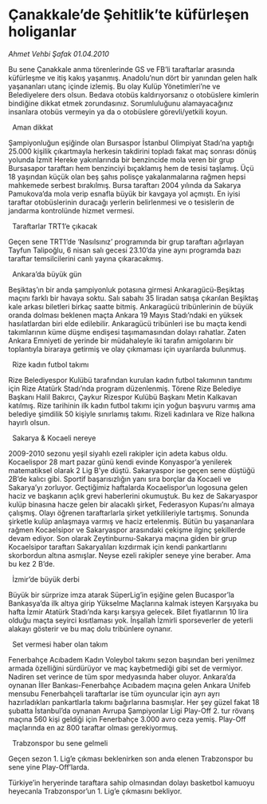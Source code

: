 # Çanakkale’de Şehitlik’te küfürleşen holiganlar

*Ahmet Vehbi Şafak 01.04.2010*

<div class="yazi"><p>Bu sene Çanakkale anma törenlerinde GS ve FB’li taraftarlar arasında küfürleşme ve itiş kakış yaşanmış. Anadolu’nun dört bir yanından gelen halk yaşananları utanç içinde izlemiş. Bu olay Kulüp Yönetimleri’ne ve Belediyelere ders olsun. Bedava otobüs kaldırıyorsanız o otobüslere kimlerin bindiğine dikkat etmek zorundasınız. Sorumluluğunu alamayacağınız insanlara otobüs vermeyin ya da o otobüslere görevli/yetkili koyun.</p>
 
Aman dikkat
<p>Şampiyonluğun eşiğinde olan Bursaspor İstanbul Olimpiyat Stadı’na yaptığı 25.000 kişilik çıkartmayla herkesin takdirini topladı fakat maç sonrası dönüş yolunda İzmit Hereke yakınlarında bir benzincide mola veren bir grup Bursasapor taraftarı hem benzinciyi bıçaklamış hem de tesisi taşlamış. Üçü 18 yaşından küçük olan beş şahıs polisçe yakalanmalarına rağmen hepsi mahkemede serbest bırakılmış. Bursa taraftarı 2004 yılında da Sakarya Pamukova’da mola verip esnafla büyük bir kavgaya yol açmıştı. En iyisi taraftar otobüslerinin duracağı yerlerin belirlenmesi ve o tesislerin de jandarma kontrolünde hizmet vermesi.</p>
 
Taraftarlar TRT1’e çıkacak
<p>Geçen sene TRT1’de ‘Nasılsınız’ programında bir grup taraftarı ağırlayan Tayfun Talipoğlu, 6 nisan salı gecesi 23.10’da yine aynı programda bazı taraftar temsilcilerini canlı yayına çıkaracakmış.</p>
 
Ankara’da büyük gün
<p>Beşiktaş’ın bir anda şampiyonluk potasına girmesi Ankaragücü-Beşiktaş maçını farklı bir havaya soktu. Salı sabahı 35 liradan satışa çıkarılan Beşiktaş kale arkası biletleri birkaç saatte bitmiş. Ankaragücü tribünlerinin de büyük oranda dolması beklenen maçta Ankara 19 Mayıs Stadı’ndaki en yüksek hasılatlardan biri elde edilebilir. Ankaragücü tribünleri ise bu maçta kendi takımlarının küme düşme endişesi taşımamasından dolayı rahatlar. Zaten Ankara Emniyeti de yerinde bir müdahaleyle iki tarafın amigolarını bir toplantıyla biraraya getirmiş ve olay çıkmaması için uyarılarda bulunmuş.</p>
 
Rize kadın futbol takımı
<p>Rize Belediyespor Kulübü tarafından kurulan kadın futbol takımının tanıtımı için Rize Atatürk Stadı’nda program düzenlenmiş. Törene Rize Belediye Başkanı Halil Bakırcı, Çaykur Rizespor Kulübü Başkanı Metin Kalkavan katılmış. Rize tarihinin ilk kadın futbol takımı için yoğun başvuru varmış ama belediye şimdilik 50 kişiyle sınırlamış takımı. Rizeli kadınlara ve Rize halkına hayırlı olsun.</p>
 
Sakarya &amp; Kocaeli nereye
<p>2009-2010 sezonu yeşil siyahlı ezeli rakipler için adeta kabus oldu. Kocaelispor 28 mart pazar günü kendi evinde Konyaspor’a yenilerek matematiksel olarak 2 Lig B’ye düştü. Sakaryaspor ise geçen sene düştüğü 2B’de kalıcı gibi. Sportif başarısızlığın yanı sıra borçlar da Kocaeli ve Sakarya’yı zorluyor. Geçtiğimiz haftalarda Kocaelispor’un logosuna gelen haciz ve başkanın açlık grevi haberlerini okumuştuk. Bu kez de Sakaryaspor kulüp binasına hacze gelen bir alacaklı şirket, Federasyon Kupası’nı almaya çalışmış. Olayı öğrenen taraftarlarla şirket yetkilileriyle tartışmış. Sonunda şirketle kulüp anlaşmaya varmış ve haciz ertelenmiş. Bütün bu yaşananlara rağmen Kocaelsipor ve Sakaryaspor arasındaki çekişme ilginç şekillerde devam ediyor. Son olarak Zeytinburnu-Sakarya maçına giden bir grup Kocaelsipor taraftarı Sakaryalıları kızdırmak için kendi pankartlarını skorbordun altına asmışlar. Neyse ezeli rakipler seneye yine beraber. Ama bu kez 2 B’de.</p>
 
İzmir’de büyük derbi
<p>Büyük bir sürprize imza atarak SüperLig’in eşiğine gelen Bucaspor’la Bankasya’da ilk altıya girip Yükselme Maçlarına kalmak isteyen Karşıyaka bu hafta İzmir Atatürk Stadı’nda karşı karşıya gelecek. Bilet fiyatlarının 10 lira olduğu maçta seyirci kısıtlaması yok. İnşallah İzmirli sporseverler de yeterli alakayı gösterir ve bu maç dolu tribünlere oynanır.</p>
 
Set vermesi haber olan takım
<p>Fenerbahçe Acıbadem Kadın Voleybol takımı sezon başından beri yenilmez armada özelliğini sürdürüyor ve maç kaybetmediği gibi set de vermiyor. Nadiren set verince de tüm spor medyasında haber oluyor. Ankara’da oynanan İller Bankası-Fenerbahçe Acıbadem maçına gelen Ankara Unifeb mensubu Fenerbahçeli taraftarlar ise tüm oyuncular için ayrı ayrı hazırladıkları pankartlarla takımı bağırlarına basmışlar. Her şey güzel fakat 18 şubatta İstanbul’da oynanan Avrupa Şampiyonlar Ligi Play-Off 2. tur rövanş maçına 560 kişi geldiği için Fenerbahçe 3.000 avro ceza yemiş. Play-Off maçlarında en az 800 taraftar olması gerekiyormuş.</p>
 
Trabzonspor bu sene gelmeli
<p>Geçen sezon 1. Lig’e çıkması beklenirken son anda elenen Trabzonspor bu sene yine Play-Off’larda.</p>
<p>Türkiye’in heryerinde taraftara sahip olmasından dolayı basketbol kamuoyu heyecanla Trabzonspor’un 1. Lig’e çıkmasını bekliyor.</p></div>
